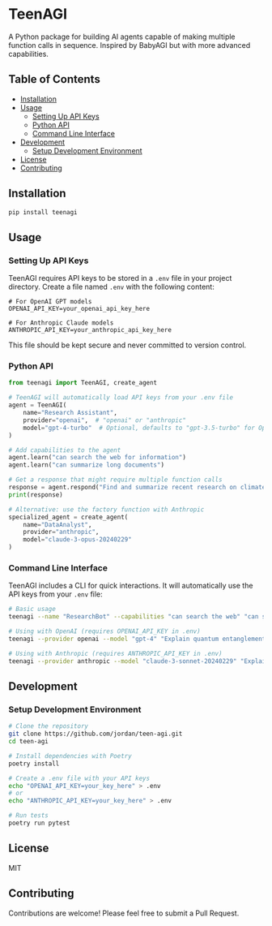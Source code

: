 # TeenAGI

A Python package for building AI agents capable of making multiple function calls in sequence. Inspired by BabyAGI but with more advanced capabilities.

## Table of Contents
- [Installation](#installation)
- [Usage](#usage)
  - [Setting Up API Keys](#setting-up-api-keys)
  - [Python API](#python-api)
  - [Command Line Interface](#command-line-interface)
- [Development](#development)
  - [Setup Development Environment](#setup-development-environment)
- [License](#license)
- [Contributing](#contributing)

## Installation

```bash
pip install teenagi
```

## Usage

### Setting Up API Keys

TeenAGI requires API keys to be stored in a `.env` file in your project directory. Create a file named `.env` with the following content:

```
# For OpenAI GPT models
OPENAI_API_KEY=your_openai_api_key_here

# For Anthropic Claude models
ANTHROPIC_API_KEY=your_anthropic_api_key_here
```

This file should be kept secure and never committed to version control.

### Python API

```python
from teenagi import TeenAGI, create_agent

# TeenAGI will automatically load API keys from your .env file
agent = TeenAGI(
    name="Research Assistant",
    provider="openai",  # "openai" or "anthropic"
    model="gpt-4-turbo"  # Optional, defaults to "gpt-3.5-turbo" for OpenAI
)

# Add capabilities to the agent
agent.learn("can search the web for information")
agent.learn("can summarize long documents")

# Get a response that might require multiple function calls
response = agent.respond("Find and summarize recent research on climate change")
print(response)

# Alternative: use the factory function with Anthropic
specialized_agent = create_agent(
    name="DataAnalyst",
    provider="anthropic",
    model="claude-3-opus-20240229"
)
```

### Command Line Interface

TeenAGI includes a CLI for quick interactions. It will automatically use the API keys from your `.env` file:

```bash
# Basic usage
teenagi --name "ResearchBot" --capabilities "can search the web" "can summarize text" "Find recent papers on quantum computing"

# Using with OpenAI (requires OPENAI_API_KEY in .env)
teenagi --provider openai --model "gpt-4" "Explain quantum entanglement"

# Using with Anthropic (requires ANTHROPIC_API_KEY in .env)
teenagi --provider anthropic --model "claude-3-sonnet-20240229" "Explain quantum entanglement"
```

## Development

### Setup Development Environment

```bash
# Clone the repository
git clone https://github.com/jordan/teen-agi.git
cd teen-agi

# Install dependencies with Poetry
poetry install

# Create a .env file with your API keys
echo "OPENAI_API_KEY=your_key_here" > .env
# or
echo "ANTHROPIC_API_KEY=your_key_here" > .env

# Run tests
poetry run pytest
```

## License

MIT

## Contributing

Contributions are welcome! Please feel free to submit a Pull Request.
